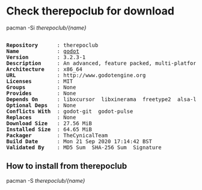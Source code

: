 # Check therepoclub for download

        
pacman -Si *therepoclub/{name}*

<div class="highlight"><pre class="highlight"><text>
<b>Repository</b>      : therepoclub
<b>Name</b>            : <a href='../../x86_64/godot-3.2.3-1-x86_64.pkg.tar.zst'>godot</a>
<b>Version</b>         : 3.2.3-1
<b>Description</b>     : An advanced, feature packed, multi-platform 2D and 3D game engine
<b>Architecture</b>    : x86_64
<b>URL</b>             : http://www.godotengine.org
<b>Licenses</b>        : MIT
<b>Groups</b>          : None
<b>Provides</b>        : None
<b>Depends On</b>      : libxcursor  libxinerama  freetype2  alsa-lib  libxrandr  libxi  libglvnd
<b>Optional Deps</b>   : None
<b>Conflicts With</b>  : godot-git  godot-pulse
<b>Replaces</b>        : None
<b>Download Size</b>   : 27.56 MiB
<b>Installed Size</b>  : 64.65 MiB
<b>Packager</b>        : TheCynicalTeam <wayne6324@gmail.com>
<b>Build Date</b>      : Mon 21 Sep 2020 17:14:42 BST
<b>Validated By</b>    : MD5 Sum  SHA-256 Sum  Signature
</text></pre></div>

## How to install from therepoclub

        
pacman -S *therepoclub/{name}*
